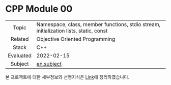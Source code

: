 # CPP Module 00

|   |   |
| :-: | - |
| Topic | Namespace, class, member functions, stdio stream, initialization lists, static, const |
| Related | Objective Oriented Programming |
| Stack | C++ |
| Evaluated | 2022-02-15 |
| Subject | [en.subject](https://github.com/24siefil/42SEOUL-42cursus/blob/main/04-cpp-module/subject/cpp-module-00.pdf) |

본 프로젝트에 대한 세부정보와 선행지식은 [Link](https://velog.io/@sshin/cpp-module-00)에 정리하였습니다.
